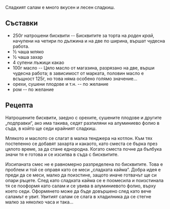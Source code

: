 Сладкият салам е много вкусен и лесен сладкиш.

## Съставки

- 250г натрошени бисквити -- Бисквитите за торта на _роден край_, начупени на четири по дължина и на две по ширина, вършат чудесна работа.
- ½ чаша мляко
- ½ чаша захар
- 4 супени лъжици какао
- 100г масло -- Цяло масло от магазина, разрязано на две, върши чудесна работа; в зависимост от марката, половин масло е всъщност 125г, но това няма особено голямо значение...
- орехи, сушени плодове и т.н. -- по желание
- ром                          -- по желание

## Рецепта

Натрошените бисквити, заедно с орехите, сушените плодове и другите „подправки“, ако има такива, седят
разпиляни на алуминиево фолио в съда, в който ще седи крайният сладкиш.

Млякото и маслото се слагат в малка тенджера на котлон. Към тях постепенно се добавят захарта и
какаото, като сместа се бърка през цялото време, за да стане еднородна. Когато сместа почне да
бълбука значи тя е готова и се изсипва в съда с бисквитите.

Изсипаната смес не е равномерно разпределена по бисквитите. Това е проблем и той се оправя като се
меси „сладката кайма“. Добра идея е преди да се меси, малко да поизстине, защото иначе готвачът ще
си опари ръцете. След като сладката кайма се е поомесила и поизстинала тя се пооформя като салам
и се увива в алуминиевото фолио, върху което седи. Оформянето може да бъде довършено след като
вече саламът е увит. Увитият салам се слага в хладилника да се стегне малко за няколко часа и така...
